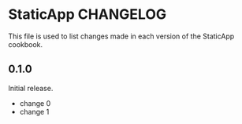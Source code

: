 # StaticApp CHANGELOG

This file is used to list changes made in each version of the StaticApp cookbook.

## 0.1.0

Initial release.

- change 0
- change 1
